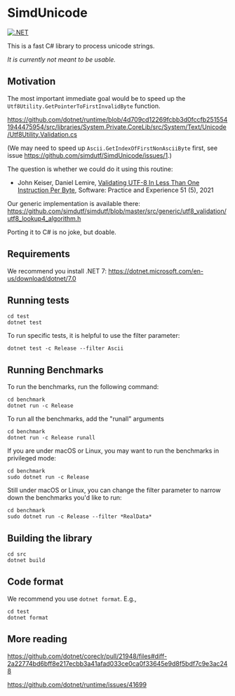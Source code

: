 # SimdUnicode
[![.NET](https://github.com/simdutf/SimdUnicode/actions/workflows/dotnet.yml/badge.svg)](https://github.com/simdutf/SimdUnicode/actions/workflows/dotnet.yml)

This is a fast C# library to process unicode strings.

*It is currently not meant to be usable.*

## Motivation

The most important immediate goal would be to speed up the 
`Utf8Utility.GetPointerToFirstInvalidByte` function.

https://github.com/dotnet/runtime/blob/4d709cd12269fcbb3d0fccfb2515541944475954/src/libraries/System.Private.CoreLib/src/System/Text/Unicode/Utf8Utility.Validation.cs


(We may need to speed up `Ascii.GetIndexOfFirstNonAsciiByte` first, see issue https://github.com/simdutf/SimdUnicode/issues/1.)

The question is whether we could do it using this routine:

* John Keiser, Daniel Lemire, [Validating UTF-8 In Less Than One Instruction Per Byte](https://arxiv.org/abs/2010.03090), Software: Practice and Experience 51 (5), 2021

Our generic implementation is available there: https://github.com/simdutf/simdutf/blob/master/src/generic/utf8_validation/utf8_lookup4_algorithm.h

Porting it to C# is no joke, but doable.

## Requirements

We recommend you install .NET 7: https://dotnet.microsoft.com/en-us/download/dotnet/7.0


## Running tests

```
cd test
dotnet test
```

To run specific tests, it is helpful to use the filter parameter:

```
dotnet test -c Release --filter Ascii
```

## Running Benchmarks

To run the benchmarks, run the following command:
```
cd benchmark
dotnet run -c Release
```

To run all the benchmarks, add the "runall" arguments
```
cd benchmark
dotnet run -c Release runall
```

If you are under macOS or Linux, you may want to run the benchmarks in privileged mode:

```
cd benchmark
sudo dotnet run -c Release
```

Still under macOS or Linux, you can change the filter parameter to narrow down the benchmarks you'd like to run:

```
cd benchmark
sudo dotnet run -c Release --filter *RealData*
```

## Building the library

```
cd src
dotnet build
```

## Code format

We recommend you use `dotnet format`. E.g.,

```
cd test
dotnet format
```


## More reading 


https://github.com/dotnet/coreclr/pull/21948/files#diff-2a22774bd6bff8e217ecbb3a41afad033ce0ca0f33645e9d8f5bdf7c9e3ac248

https://github.com/dotnet/runtime/issues/41699
